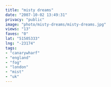 ```yaml
---
title: "misty dreams"
date: "2007-10-02 13:49:31"
privacy: "public"
image: "photo/misty-dreams/misty-dreams.jpg"
views: "13"
faves: "0"
lat: "51505333"
lng: "-23174"
tags:
- "canarywharf"
- "england"
- "fog"
- "london"
- "mist"
- "uk"
---
```


